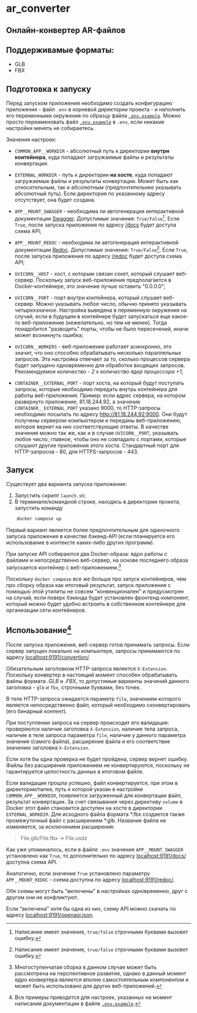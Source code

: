 # ar_converter

## Онлайн-конвертер AR-файлов

## Поддерживамые форматы:

- GLB
- FBX

## Подготовка к запуску

Перед запуском приложения необходимо создать конфигурацию приложения - файл `.env` в корневой директории проекта - и наполнить его переменными окружения по образцу файла [`.env.example`](./env.example). Можно просто переименовать файл [`.env.example`](./env.example) в `.env`, если никакие настройки менять не собираетесь.

Значения настроек:

- `COMMON_APP__WORKDIR` - абсолютный путь к директории **внутри контейнера**, куда попадают загружаемые файлы и результаты конвертации. 

- `EXTERNAL_WORKDIR` - путь к директории **на хосте**, куда попадают загружаемые файлы и результаты конвертации. Может быть как относительным, так и абсолютным (предпочтительнее указывать абсолютный путь). Если директория по указанному адресу отсутствует, она будет создана.

- `APP__MOUNT_SWAGGER` - необходима ли автогенерация интерактивной документации [Swagger](https://thecode.media/chto-takoe-swagger-i-kak-on-oblegchaet-rabotu-s-api/). Допустимые значения: `True/False`[^1]. Если `True`, после запуска приложения по адресу [/docs](localhost:9191/docs) будет доступа схема API;
- `APP__MOUNT_REDOC` - необходима ли автогенерация интерактивной документации [Redoc](https://aappss.ru/b/rest-api/?ysclid=m4lpmbx55332788192). Допустимые значения: `True/False`[^1]. Если `True`, после запуска приложения по адресу [/redoc](localhost:9191/redoc) будет доступа схема API;

- `UVICORN__HOST` - хост, с которым связан сокет, который слушает веб-сервер. Поскольку запуск веб-приложения предполагается в Docker-контейнере, это значение лучше оставить "0.0.0.0";
- `UVICORN__PORT` - порт внутри контейнера, который слушает веб-сервер. Можно указывать любое число, обычно принято указывать четырехзначное. Настройка выведена в переменную окружения на случай, если в будущем в контейнере будет запускаться еще какое-то веб-приложение (нежелательно, но тем не менее). Тогда понадобится "разводить" порты, чтобы не было пересечений, иначе может возникнуть ошибка;
- `UVICORN__WORKERS` - веб-приложение работает асинхронно, это значит, что оно способно обрабатывать несколько параллельных запросов. Эта настройка отвечает за то, сколько процессов сервера будет запущено одновременно для обработки входящих запросов. Рекомендуемое количество - *2 x количество ядер процессора +1*;

- `CONTAINER__EXTERNAL_PORT` - порт хоста, на который будут поступать запросы, которые необходимо передать внутрь контейнера для работы веб-приложения. Пример: если адрес сервера, на котором развернуто приложение, 81.18.244.92, а значение `CONTAINER__EXTERNAL_PORT` указано 9000, то HTTP-запросы необходимо посылать по адресу http://81.18.244.92:9000. Они будут получены сервером-компьютером и переданы веб-приложению, которое вернет на них соответствующие ответы. В качестве значения можно так же, как и в случае `UVICORN__PORT`, указывать любое число, главное, чтобы оно не совпадало с портами, которые слушают другие приложения этого хоста. Стандартный порт для HTTP-запросов - 80, для HTTPS-запросов - 443.
 
## Запуск

 Существует два варианта запуска приложения:

1) Запустить скрипт `launch.sh`;
2) В терминале/командной строке, находясь в директории проекта, запустить команду

```bash
    docker compose up
```

Первый вариант является более предпочтительным для одиночного запуска приложения в качестве бэкенд-API (если планируется его использование в контексте каких-либо других программ).

При запуске API собираются два Docker-образа: ядро работы с файлами и непосредственно веб-сервер, на основе последнего образа запускается контейнер с веб-приложением.[^2]

Поскольку `docker compose` все же больше про запуск контейнеров, чем про сборку образа как итоговый результат, запуск приложения с помощью этой утилиты не совсем "конвенционален" и предусмотрен на случай, если поверх бэкенда будет установлен фронтенд-компонент, который можно будет удобно встроить в собственном контейнере для организации сети контейнеров.

## Использование[^3]

После запуска приложения, веб-сервер готов принимать запросы. Если сервер запущен локально на компьютере, запросы принимаются по адресу [localhost:9191/convertion/](localhost:9191/convertion/).

Обязательным заголовком HTTP-запроса является `X-Extension`. Поскольку конвертер в настоящий момент способен обрабатывать файлы формата *.GLB* и *.FBX*, то допустимые варианты значений данного заголовка - `glb` и `fbx`, строчными буквами, без точек.

В теле HTTP-запроса ожидается параметр `file`, значением которого является непосредственно файл, который необходимо сконвертировать (его бинарный контент).

При поступлении запроса на сервер происходит его валидация: проверяются наличие заголовка `X-Extension`, наличие тела запроса, наличие в теле запроса параметра `file`, наличие у данного параметра значения (самого файла), расширение файла и его соответствие значению заголовка `X-Extension`. 

Если хотя бы одна проверка не будет пройдена, сервер вернет ошибку. Файлы без расширения приложением не конвертируются, поскольку не гарантируется целостность данных в итоговом файле.

Если валидация прошла успешно, файл конвертируется, при этом в директории/папке, путь к которой указан в настройке `COMMON_APP__WORKDIR`, появляется загруженный для конвертации файл, результат конвертации. За счет связывания через директиву `volume` в Docker этот файл становится доступен на хосте в директории `EXTERNAL_WORKDIR`. Для исходного файла формата *.fbx создается также промежуточный файл с расширением *.glb. Название файла не изменяется, за исключением расширения: 

> File.glb/File.fbx -> File.usdz

Как уже упоминалось, если в файле `.env` значение `APP__MOUNT_SWAGGER` установлено как `True`, то дополнительно по адресу [localhost:9191/docs/](localhost:9191/docs/) доступна схема API. 

Аналогично, если значение `True` установлено параметру `APP__MOUNT_REDOC` - схема доступна по адресу [localhost:9191/redoc/](localhost:9191/redoc/).

Обе схемы могут быть "включены" в настройках одновременно, друг с другом они не конфликтуют. 

Если "включена" хотя бы одна из них, схему API можно скачать по адресу [localhost:9191/openapi.json](localhost:9191/openapi.json).


[^1]: Написание имеет значение, `true/false` строчными буквами вызовет ошибку.
[^2]: Многоступенчатая сборка в данном случае может быть рассмотрена на перспективное развитие, однако в данный момент ядро конвертера является вполне самостоятельным компонентом и может быть использовано для других веб-приложений.
[^3]: Все примеры приводятся для настроек, указанных на момент написания документации в файле [`.env.example`](./env.example).